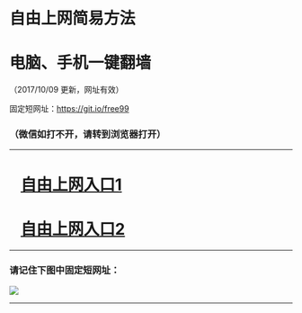 ﻿# 自由上网简易方法

# 电脑、手机一键翻墙

（2017/10/09 更新，网址有效）

固定短网址：https://git.io/free99

### （微信如打不开，请转到浏览器打开）


***





# &nbsp;&nbsp; <a href="http://ft779220879.fwq-tz-1001.info/fwqtz01.html?t=10090013668 " target="_blank">自由上网入口1</a>
# &nbsp;&nbsp; <a href="http://ft1249330882.fwq-tz-1002.info/fwqtz02.html?t=10090015253 " target="_blank">自由上网入口2</a>
***

### 请记住下图中固定短网址：

<img src="https://s3-us-west-2.amazonaws.com/fwq-1001/yjfq-20170905okok.png" /> 


***

